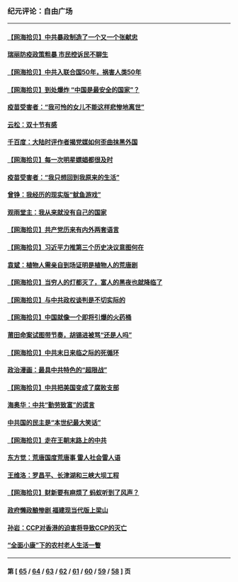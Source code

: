### 纪元评论：自由广场
---
#### [【网海拾贝】中共暴政制造了一个又一个张献忠](../../pages/nsc993/n13335375.md) 
#### [瑞丽防疫政策粗暴 市民控诉民不聊生](../../pages/nsc993/n13335277.md) 
#### [【网海拾贝】中共入联合国50年，祸害人类50年](../../pages/nsc993/n13332622.md) 
#### [【网海拾贝】到处爆炸 “中国是最安全的国家”？](../../pages/nsc993/n13330109.md) 
#### [疫苗受害者：“我可怜的女儿不能这样悲惨地离世”](../../pages/nsc993/n13329584.md) 
#### [云松：双十节有感](../../pages/nsc993/n13327729.md) 
#### [千百度：大陆时评作者揭党媒如何歪曲抹黑外国](../../pages/nsc993/n13327425.md) 
#### [【网海拾贝】每一次明星嫖娼都很及时](../../pages/nsc993/n13326552.md) 
#### [疫苗受害者：“我只想回到我原来的生活”](../../pages/nsc993/n13326539.md) 
#### [曾铮：我经历的现实版“鱿鱼游戏”](../../pages/nsc993/n13324235.md) 
#### [观雨堂主：我从来就没有自己的国家](../../pages/nsc993/n13324212.md) 
#### [【网海拾贝】共产党历来有内外两套语言](../../pages/nsc993/n13324119.md) 
#### [【网海拾贝】习近平力推第三个历史决议意图何在](../../pages/nsc993/n13319583.md) 
#### [袁斌：植物人需亲自到场证明是植物人的荒唐剧](../../pages/nsc993/n13319517.md) 
#### [【网海拾贝】当穷人的灯都灭了，富人的黑夜也就降临了](../../pages/nsc993/n13316913.md) 
#### [【网海拾贝】与中共政权谈判是不切实际的](../../pages/nsc993/n13314868.md) 
#### [【网海拾贝】中国就像一个即将引爆的火药桶](../../pages/nsc993/n13311974.md) 
#### [莆田命案试图带节奏，胡锡进被骂“还是人吗”](../../pages/nsc993/n13311772.md) 
#### [【网海拾贝】中共末日来临之际的死循环](../../pages/nsc993/n13309649.md) 
#### [政治漫画：最具中共特色的“超限战”](../../pages/nsc993/n13308510.md) 
#### [【网海拾贝】中共把美国变成了腐败支部](../../pages/nsc993/n13308449.md) 
#### [海奥华：中共“勤劳致富”的谎言](../../pages/nsc993/n13308500.md) 
#### [中共国的民主是“本世纪最大笑话”](../../pages/nsc993/n13308439.md) 
#### [【网海拾贝】走在王朝末路上的中共](../../pages/nsc993/n13306255.md) 
#### [东方觉：荒唐国度荒唐事 雷人社会雷人语](../../pages/nsc993/n13305542.md) 
#### [王维洛：罗昌平、长津湖和三峡大坝工程](../../pages/nsc993/n13305617.md) 
#### [【网海拾贝】财新要有麻烦了 蚂蚁听到了风声？](../../pages/nsc993/n13303518.md) 
#### [政府懒政酿惨剧 福建现当代版上梁山](../../pages/nsc993/n13303481.md) 
#### [孙岩：CCP对香港的迫害将导致CCP的灭亡](../../pages/nsc993/n13303673.md) 
#### [“全面小康”下的农村老人生活一瞥](../../pages/nsc993/n13301579.md) 

---
#### 第 [ [65](./65.md) / [64](./64.md) / [63](./63.md) / [62](./62.md) / [61](./61.md) / [60](./60.md) / [59](./59.md) / [58](./58.md) ] 页
